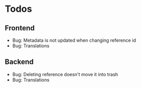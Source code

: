 Todos
=====

Frontend
--------

- Bug: Metadata is not updated when changing reference id
- Bug: Translations

Backend
-------

- Bug: Deleting reference doesn't move it into trash
- Bug: Translations
